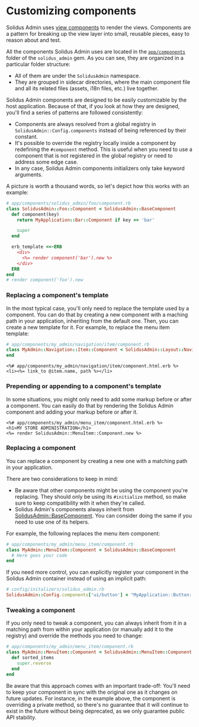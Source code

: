 # Customizing components

Solidus Admin uses [view components](https://viewcomponent.org/) to render the views. Components are
a pattern for breaking up the view layer into small, reusable pieces, easy to
reason about and test.

All the components Solidus Admin uses are located in the [`app/components`](../app/components) folder of the
`solidus_admin` gem. As you can see, they are organized in a particular folder structure:

- All of them are under the `SolidusAdmin` namespace.
- They are grouped in sidecar directories, where the main component file and
  all its related files (assets, i18n files, etc.) live together.

Solidus Admin components are designed to be easily customizable by the host
application. Because of that, if you look at how they are designed, you'll find
a series of patterns are followed consistently:

- Components are always resolved from a global registry in
  `SolidusAdmin::Config.components` instead of being referenced by their constant.
- It's possible to override the registry locally inside a component by redefining
  the `#component` method. This is useful when you need to use a component that
  is not registered in the global registry or need to address some edge case.
- In any case, Solidus Admin components initializers only take keyword
  arguments.

A picture is worth a thousand words, so let's depict how this works with an
example:

```ruby
# app/components/solidus_admin/foo/component.rb
class SolidusAdmin::Foo::Component < SolidusAdmin::BaseComponent
  def component(key)
    return MyApplication::Bar::Component if key == 'bar'

    super
  end

  erb_template <<~ERB
    <div>
      <%= render component('bar').new %>
    </div>
  ERB
end
# render component('foo').new
```

### Replacing a component's template

In the most typical case, you'll only need to replace the template used by a
component. You can do that by creating a new component with a maching path in
your application, inheriting from the default one. Then, you can create a new
template for it. For example, to replace the menu item template:

```rb
# app/components/my_admin/navigation/item/component.rb
class MyAdmin::Navigation::Item::Component < SolidusAdmin::Layout::Navigation::Item::Component
end
```

```erb
<%# app/components/my_admin/navigation/item/component.html.erb %>
<li><%= link_to @item.name, path %></li>
```

### Prepending or appending to a component's template

In some situations, you might only need to add some markup before or after a
component. You can easily do that by rendering the Solidus Admin component and
adding your markup before or after it.

```erb
<%# app/components/my_admin/menu_item/component.html.erb %>
<h1>MY STORE ADMINISTRATION</h1>
<%= render SolidusAdmin::MenuItem::Component.new %>
```

### Replacing a component

You can replace a component by creating a new one with a matching path in your
application.

There are two considerations to keep in mind:

- Be aware that other components might be using the component you're replacing.
  They should only be using its `#initialize` method, so make sure to keep
  compatibility with it when they're called.
- Solidus Admin's components always inherit from
  [SolidusAdmin::BaseComponent](../app/components/solidus_admin/base_component.rb).
  You can consider doing the same if you need to use one of its helpers.

For example, the following replaces the menu item component:

```ruby
# app/components/my_admin/menu_item/component.rb
class MyAdmin::MenuItem::Component < SolidusAdmin::BaseComponent
  # Here goes your code
end
```

If you need more control, you can explicitly register your component in the
Solidus Admin container instead of using an implicit path:

```ruby
# config/initalizers/solidus_admin.rb
SolidusAdmin::Config.components['ui/button'] = "MyApplication::Button::Component"
```

### Tweaking a component

If you only need to tweak a component, you can always inherit from it in a
matching path from within your application (or manually add it to the
registry) and override the methods you need to change:

```ruby
# app/components/my_admin/menu_item/component.rb
class MyAdmin::MenuItem::Component < SolidusAdmin::MenuItem::Component
  def sorted_items
    super.reverse
  end
end
```

Be aware that this approach comes with an important trade-off: You'll need to
keep your component in sync with the original one as it changes on future updates.
For instance, in the example above, the component is overriding a private
method, so there's no guarantee that it will continue to exist in the future
without being deprecated, as we only guarantee public API stability.
